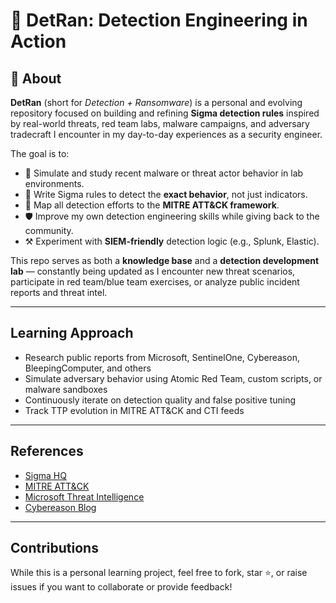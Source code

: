 # 🧠 DetRan: Detection Engineering in Action

## 📌 About

**DetRan** (short for *Detection + Ransomware*) is a personal and evolving repository focused on building and refining **Sigma detection rules** inspired by real-world threats, red team labs, malware campaigns, and adversary tradecraft I encounter in my day-to-day experiences as a security engineer.

The goal is to:

- 🧪 Simulate and study recent malware or threat actor behavior in lab environments.
- 📜 Write Sigma rules to detect the **exact behavior**, not just indicators.
- 🧭 Map all detection efforts to the **MITRE ATT&CK framework**.
- 🛡️ Improve my own detection engineering skills while giving back to the community.
- ⚒️ Experiment with **SIEM-friendly** detection logic (e.g., Splunk, Elastic).

This repo serves as both a **knowledge base** and a **detection development lab** — constantly being updated as I encounter new threat scenarios, participate in red team/blue team exercises, or analyze public incident reports and threat intel.

---

## Learning Approach

- Research public reports from Microsoft, SentinelOne, Cybereason, BleepingComputer, and others
- Simulate adversary behavior using Atomic Red Team, custom scripts, or malware sandboxes
- Continuously iterate on detection quality and false positive tuning
- Track TTP evolution in MITRE ATT&CK and CTI feeds

---

## References

- [Sigma HQ](https://github.com/SigmaHQ/sigma)
- [MITRE ATT&CK](https://attack.mitre.org/)
- [Microsoft Threat Intelligence](https://www.microsoft.com/security/blog/)
- [Cybereason Blog](https://www.cybereason.com/blog)

---

## Contributions

While this is a personal learning project, feel free to fork, star ⭐, or raise issues if you want to collaborate or provide feedback!

